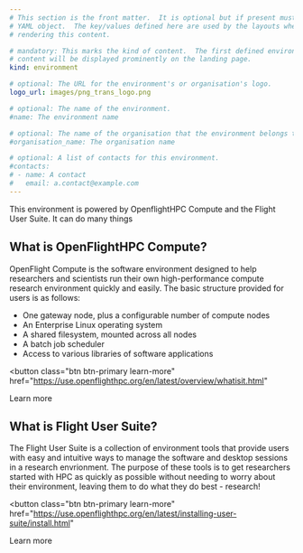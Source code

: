 ```yaml
---
# This section is the front matter.  It is optional but if present must be a
# YAML object.  The key/values defined here are used by the layouts when
# rendering this content.

# mandatory: This marks the kind of content.  The first defined environment
# content will be displayed prominently on the landing page.
kind: environment

# optional: The URL for the environment's or organisation's logo.
logo_url: images/png_trans_logo.png

# optional: The name of the environment.
#name: The environment name

# optional: The name of the organisation that the environment belongs to.
#organisation_name: The organisation name

# optional: A list of contacts for this environment.
#contacts:
# - name: A contact
#   email: a.contact@example.com
---
```


<!-- This is markdown.  The content is rendered and displayed prominently on
the landing page.  -->

This environment is powered by OpenflightHPC Compute and the Flight User
Suite.  It can do many things

## What is OpenFlightHPC Compute?

OpenFlight Compute is the software environment designed to help researchers
and scientists run their own high-performance compute research environment
quickly and easily. The basic structure provided for users is as follows:

 - One gateway node, plus a configurable number of compute nodes
 - An Enterprise Linux operating system
 - A shared filesystem, mounted across all nodes
 - A batch job scheduler
 - Access to various libraries of software applications

<button
  class="btn btn-primary learn-more"
  href="https://use.openflighthpc.org/en/latest/overview/whatisit.html"
>
Learn more
</button>

## What is Flight User Suite?

The Flight User Suite is a collection of environment tools that provide users
with easy and intuitive ways to manage the software and desktop sessions in a
research envrionment. The purpose of these tools is to get researchers started
with HPC as quickly as possible without needing to worry about their
environment, leaving them to do what they do best - research!

<button
  class="btn btn-primary learn-more"
  href="https://use.openflighthpc.org/en/latest/installing-user-suite/install.html"
>
Learn more
</button>
